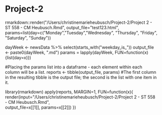 # Project-2


rmarkdown::render("/Users/christinemarieheubusch/Project-2/Project 2 - ST 558 - CM Heubusch.Rmd", output_file="test123.html", params=list(day=c("Monday","Tuesday","Wednesday", "Thursday", "Friday", "Saturday", "Sunday"))


dayWeek <- newsData %>% select(starts_with("weekday_is_"))
output_file <- paste0(dayWeek, ".md")
params = lapply(dayWeek, FUN=function(x){list(day=x)})

#Placing the params list into a dataframe - each element within each column will be a list.
reports <- tibble(output_file, params) 
#The first column in the resulting tibble is the output file; the second is the list with one item in it.

library(rmarkdown)
apply(reports, MARGIN=1,
          FUN=function(x){
              render(input="/Users/christinemarieheubusch/Project-2/Project 2 - ST 558 - CM Heubusch.Rmd",   
              output_file=x[[1]], params=x[[2]])
          })
